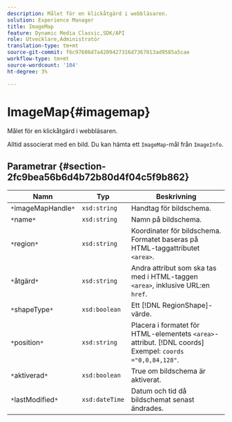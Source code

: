 ```yaml
---
description: Målet för en klickåtgärd i webbläsaren.
solution: Experience Manager
title: ImageMap
feature: Dynamic Media Classic,SDK/API
role: Utvecklare,Administratör
translation-type: tm+mt
source-git-commit: f6c97606d7a4209427316d7367013ad9585a5cae
workflow-type: tm+mt
source-wordcount: '104'
ht-degree: 3%

---
```



# ImageMap{#imagemap}

Målet för en klickåtgärd i webbläsaren.

Alltid associerat med en bild. Du kan hämta ett `ImageMap`-mål från `ImageInfo`.

## Parametrar {#section-2fc9bea56b6d4b72b80d4f04c5f9b862}

| Namn | Typ | Beskrivning |
|---|---|---|
| `*`imageMapHandle`*` | `xsd:string` | Handtag för bildschema. |
| `*`name`*` | `xsd:string` | Namn på bildschema. |
| `*`region`*` | `xsd:string` | Koordinater för bildschema. Formatet baseras på HTML-taggattributet `<area>`. |
| `*`åtgärd`*` | `xsd:string` | Andra attribut som ska tas med i HTML-taggen `<area>`, inklusive URL:en `href`. |
| `*`shapeType`*` | `xsd:boolean` | Ett [!DNL RegionShape]-värde. |
| `*`position`*` | `xsd:string` | Placera i formatet för HTML-elementets `<area>`-attribut. [!DNL coords] Exempel: `coords ="0,0,84,128"`. |
| `*`aktiverad`*` | `xsd:boolean` | True om bildschema är aktiverat. |
| `*`lastModified`*` | `xsd:dateTime` | Datum och tid då bildschemat senast ändrades. |

